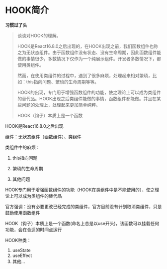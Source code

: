 # HOOK简介

**习惯过了头**

> 谈谈对HOOK的理解。
>
> HOOK是React16.8.0之后出现的，在HOOK出现之前，我们函数组件也称之为无状态组件。由于函数组件没有状态、没有生命周期，因此函数组件能做的事情很少，多数情况下仅作为一个纯展示组件。开发者多数情况下，都使用类组件。
>
> 然而，在使用类组件的过程中，遇到了很多麻烦，处理起来相对繁琐，比如：this指向问题、繁琐的生命周期等等。
>
> HOOK的出现，专门用于增强函数组件的功能，使之理论上可以成为类组件的替代品。HOOK出现之后类组件能做的事情，函数组件都能做。并且在某些问题的处理上，处理起来更加简单纯粹。
>
> HOOK（钩子）本质上是一个函数

HOOK是React16.8.0之后出现

组件：无状态组件（函数组件）、类组件

类组件中的麻烦：

1. this指向问题

2. 繁琐的生命周期

3. 其他问题


HOOK专门用于增强函数组件的功能（HOOK在类组件中是不能使用的），使之理论上可以成为类组件的替代品

官方强调：没有必要更改已经完成的类组件，官方目前没有计划取消类组件，只是鼓励使用函数组件

HOOK（钩子）本质上是一个函数(命名上总是以use开头)，该函数可以挂载任何功能，会在合适的时间点运行

HOOK种类：

1. useState
2. useEffect
3. 其他...

